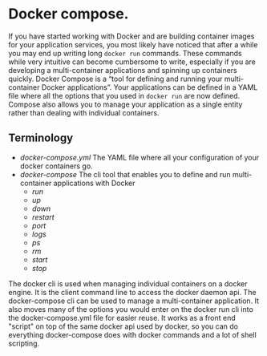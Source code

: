 # Docker compose.

If you have started working with Docker and are building container images for your application services, you most likely have noticed that after a while you may end up writing long `docker run` commands. 
These commands while very intuitive can become cumbersome to write, especially if you are developing a multi-container applications and spinning up containers quickly. 
Docker Compose is a “tool for defining and running your multi-container Docker applications”. 
Your applications can be defined in a YAML file where all the options that you used in `docker run` are now defined. 
Compose also allows you to manage your application as a single entity rather than dealing with individual containers.

## Terminology
- *docker-compose.yml* The YAML file where all your configuration of your docker containers go.
- *docker-compose* The cli tool that enables you to define and run multi-container applications with Docker
  - *run*
  - *up*
  - *down*
  - *restart*
  - *port*
  - *logs*
  - *ps*
  - *rm*
  - *start*
  - *stop*

The docker cli is used when managing individual containers on a docker engine. It is the client command line to access the docker daemon api.
The docker-compose cli can be used to manage a multi-container application. It also moves many of the options you would enter on the docker run cli into the docker-compose.yml file for easier reuse. It works as a front end "script" on top of the same docker api used by docker, so you can do everything docker-compose does with docker commands and a lot of shell scripting.
